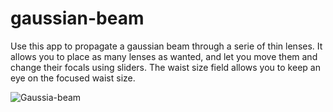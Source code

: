 # gaussian-beam

Use this app to propagate a gaussian beam through a serie of thin lenses. It allows you to place as many lenses as wanted, and let you move them and change their focals using sliders. The waist size field allows you to keep an eye on the focused waist size.

![Gaussia-beam](/img/gaussian-beam-screenshot.jpg?raw=true "Screenshot")

